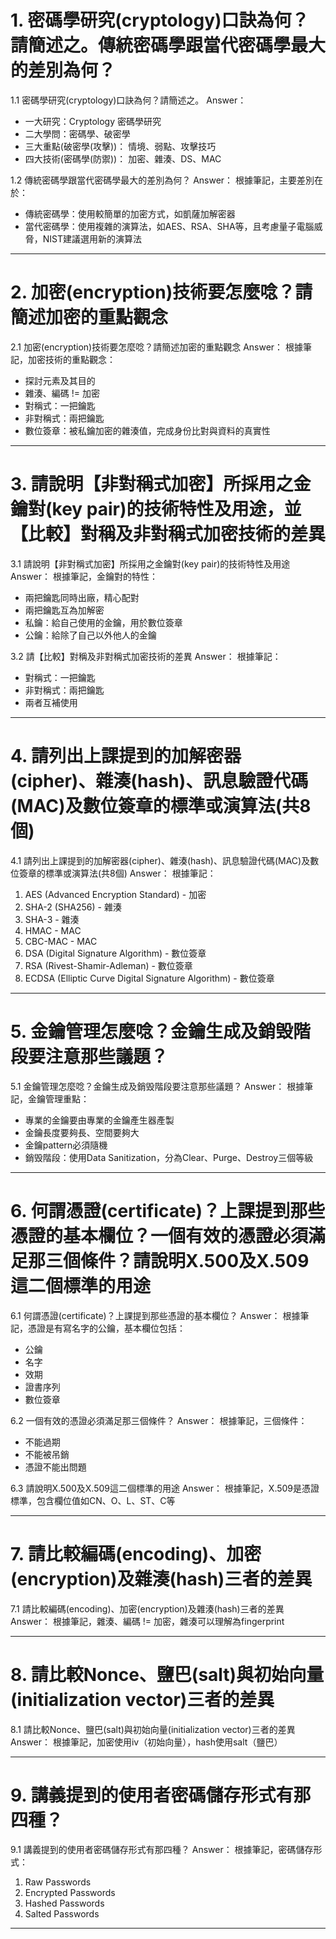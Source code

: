 
# 1. 密碼學研究(cryptology)口訣為何？請簡述之。傳統密碼學跟當代密碼學最大的差別為何？

1.1 密碼學研究(cryptology)口訣為何？請簡述之。
Answer：
- 一大研究：Cryptology 密碼學研究
- 二大學問：密碼學、破密學
- 三大重點(破密學(攻擊))： 情境、弱點、攻擊技巧
- 四大技術(密碼學(防禦))： 加密、雜湊、DS、MAC

1.2 傳統密碼學跟當代密碼學最大的差別為何？
Answer：
根據筆記，主要差別在於：
- 傳統密碼學：使用較簡單的加密方式，如凱薩加解密器
- 當代密碼學：使用複雜的演算法，如AES、RSA、SHA等，且考慮量子電腦威脅，NIST建議選用新的演算法

---
# 2. 加密(encryption)技術要怎麼唸？請簡述加密的重點觀念

2.1 加密(encryption)技術要怎麼唸？請簡述加密的重點觀念
Answer：
根據筆記，加密技術的重點觀念：
- 探討元素及其目的
- 雜湊、編碼 != 加密
- 對稱式：一把鑰匙
- 非對稱式：兩把鑰匙
- 數位簽章：被私鑰加密的雜湊值，完成身份比對與資料的真實性

---
# 3. 請說明【非對稱式加密】所採用之金鑰對(key pair)的技術特性及用途，並【比較】對稱及非對稱式加密技術的差異

3.1 請說明【非對稱式加密】所採用之金鑰對(key pair)的技術特性及用途
Answer：
根據筆記，金鑰對的特性：
- 兩把鑰匙同時出廠，精心配對
- 兩把鑰匙互為加解密
- 私鑰：給自己使用的金鑰，用於數位簽章
- 公鑰：給除了自己以外他人的金鑰

3.2 請【比較】對稱及非對稱式加密技術的差異
Answer：
根據筆記：
- 對稱式：一把鑰匙
- 非對稱式：兩把鑰匙
- 兩者互補使用

---
# 4. 請列出上課提到的加解密器(cipher)、雜湊(hash)、訊息驗證代碼(MAC)及數位簽章的標準或演算法(共8個)

4.1 請列出上課提到的加解密器(cipher)、雜湊(hash)、訊息驗證代碼(MAC)及數位簽章的標準或演算法(共8個)
Answer：
根據筆記：
1. AES (Advanced Encryption Standard) - 加密
2. SHA-2 (SHA256) - 雜湊
3. SHA-3 - 雜湊
4. HMAC - MAC
5. CBC-MAC - MAC
6. DSA (Digital Signature Algorithm) - 數位簽章
7. RSA (Rivest-Shamir-Adleman) - 數位簽章
8. ECDSA (Elliptic Curve Digital Signature Algorithm) - 數位簽章

---
# 5. 金鑰管理怎麼唸？金鑰生成及銷毁階段要注意那些議題？

5.1 金鑰管理怎麼唸？金鑰生成及銷毁階段要注意那些議題？
Answer：
根據筆記，金鑰管理重點：
- 專業的金鑰要由專業的金鑰產生器產製
- 金鑰長度要夠長、空間要夠大
- 金鑰pattern必須隨機
- 銷毁階段：使用Data Sanitization，分為Clear、Purge、Destroy三個等級

---
# 6. 何謂憑證(certificate)？上課提到那些憑證的基本欄位？一個有效的憑證必須滿足那三個條件？請說明X.500及X.509這二個標準的用途

6.1 何謂憑證(certificate)？上課提到那些憑證的基本欄位？
Answer：
根據筆記，憑證是有寫名字的公鑰，基本欄位包括：
- 公鑰
- 名字
- 效期
- 證書序列
- 數位簽章

6.2 一個有效的憑證必須滿足那三個條件？
Answer：
根據筆記，三個條件：
- 不能過期
- 不能被吊銷
- 憑證不能出問題

6.3 請說明X.500及X.509這二個標準的用途
Answer：
根據筆記，X.509是憑證標準，包含欄位值如CN、O、L、ST、C等

---
# 7. 請比較編碼(encoding)、加密(encryption)及雜湊(hash)三者的差異

7.1 請比較編碼(encoding)、加密(encryption)及雜湊(hash)三者的差異
Answer：
根據筆記，雜湊、編碼 != 加密，雜湊可以理解為fingerprint

---
# 8. 請比較Nonce、鹽巴(salt)與初始向量(initialization vector)三者的差異

8.1 請比較Nonce、鹽巴(salt)與初始向量(initialization vector)三者的差異
Answer：
根據筆記，加密使用iv（初始向量），hash使用salt（鹽巴）

---
# 9. 講義提到的使用者密碼儲存形式有那四種？

9.1 講義提到的使用者密碼儲存形式有那四種？
Answer：
根據筆記，密碼儲存形式：
1. Raw Passwords
2. Encrypted Passwords
3. Hashed Passwords
4. Salted Passwords

---